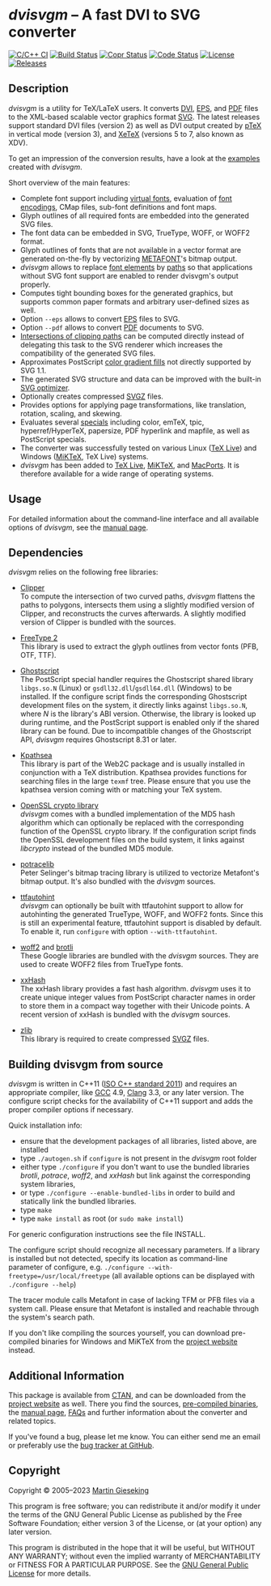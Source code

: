 _dvisvgm_ &ndash; A fast DVI to SVG converter
=============================================
[![C/C++ CI](https://github.com/mgieseki/dvisvgm/actions/workflows/c-cpp.yml/badge.svg)](https://github.com/mgieseki/dvisvgm/actions/workflows/c-cpp.yml)
[![Build Status](https://ci.appveyor.com/api/projects/status/0rbkw88js1on4g2u/branch/master?svg=true)](https://ci.appveyor.com/project/mgieseki/dvisvgm/branch/master)
[![Copr Status](https://copr.fedorainfracloud.org/coprs/mgieseki/dvisvgm/package/dvisvgm/status_image/last_build.png)](https://copr.fedorainfracloud.org/coprs/mgieseki/dvisvgm/package/dvisvgm)
[![Code Status](https://scan.coverity.com/projects/1099/badge.svg)](https://scan.coverity.com/projects/1099)
[![License](https://img.shields.io/:license-GPL%20v3+-blue.svg)](https://www.gnu.org/licenses/gpl-3.0.en.html)
[![Releases](https://img.shields.io/github/release/mgieseki/dvisvgm.svg)](https://github.com/mgieseki/dvisvgm/releases)

Description
-----------

_dvisvgm_ is a utility for TeX/LaTeX users. It converts
[DVI](https://en.wikipedia.org/wiki/Device_independent_file_format),
[EPS](https://en.wikipedia.org/wiki/Encapsulated_PostScript), and
[PDF](https://en.wikipedia.org/wiki/PDF) files to the
XML-based scalable vector graphics format [SVG](https://www.w3.org/TR/SVG).
The latest releases support standard DVI files (version 2) as well as DVI output
created by [pTeX](http://www.ascii.co.jp/pb/ptex) in vertical mode (version 3),
and [XeTeX](http://scripts.sil.org/xetex) (versions 5 to 7, also known as XDV).

To get an impression of the conversion results, have a look at the
[examples](https://dvisvgm.de/Examples) created with _dvisvgm_.

Short overview of the main features:

* Complete font support including [virtual fonts](http://www.tex.ac.uk/cgi-bin/texfaq2html?label=virtualfonts), evaluation of [font encodings](http://www.tex.ac.uk/cgi-bin/texfaq2html?label=whatenc), CMap files, sub-font definitions and font maps.
* Glyph outlines of all required fonts are embedded into the generated SVG files.
* The font data can be embedded in SVG, TrueType, WOFF, or WOFF2 format.
* Glyph outlines of fonts that are not available in a vector format are generated on-the-fly by vectorizing [METAFONT](https://en.wikipedia.org/wiki/Metafont)'s bitmap output.
* _dvisvgm_ allows to replace [font elements](https://www.w3.org/TR/SVG/fonts.html) by [paths](https://www.w3.org/TR/SVG/paths.html) so that applications without SVG font support are enabled to render dvisvgm's output properly.
* Computes tight bounding boxes for the generated graphics, but supports common paper formats and arbitrary user-defined sizes as well.
* Option `--eps` allows to convert [EPS](https://en.wikipedia.org/wiki/Encapsulated_PostScript) files to SVG.
* Option `--pdf` allows to convert [PDF](https://en.wikipedia.org/wiki/PDF) documents to SVG.
* [Intersections of clipping paths](https://dvisvgm.de/Clipping) can be computed directly instead of delegating this task to the SVG renderer which increases the compatibility of the generated SVG files.
* Approximates PostScript [color gradient fills](https://dvisvgm.de/Gradients) not directly supported by SVG 1.1.
* The generated SVG structure and data can be improved with the built-in [SVG optimizer](https://dvisvgm.de/Manpage/#opt-optimize).
* Optionally creates compressed [SVGZ](https://en.wikipedia.org/wiki/Scalable_Vector_Graphics#Compression) files.
* Provides options for applying page transformations, like translation, rotation, scaling, and skewing.
* Evaluates several [specials](http://www.tex.ac.uk/cgi-bin/texfaq2html?label=specials) including color, emTeX, tpic, hyperref/HyperTeX, papersize, PDF hyperlink and mapfile, as well as PostScript specials.
* The converter was successfully tested on various Linux ([TeX Live](https://www.tug.org/texlive)) and Windows ([MiKTeX](https://www.miktex.org), TeX Live) systems.
* _dvisvgm_ has been added to [TeX Live](https://www.tug.org/texlive), [MiKTeX](https://www.miktex.org), and [MacPorts](https://www.macports.org). It is therefore available for a wide range of operating systems.


Usage
-----
For detailed information about the command-line interface and all available
options of _dvisvgm_, see the [manual page](https://dvisvgm.de/Manpage).


Dependencies
------------

_dvisvgm_ relies on the following free libraries:

* [Clipper](http://www.angusj.com/delphi/clipper.php)  
  To compute the intersection of two curved paths, _dvisvgm_ flattens the paths to
  polygons, intersects them using a slightly modified version of Clipper, and reconstructs
  the curves afterwards. A slightly modified version of Clipper is bundled with the sources.

* [FreeType 2](https://www.freetype.org)  
  This library is used to extract the glyph outlines from vector fonts (PFB, OTF, TTF).

* [Ghostscript](https://www.ghostscript.com)  
  The PostScript special handler requires the Ghostscript shared library `libgs.so.N` (Linux)
  or `gsdll32.dll`/`gsdll64.dll` (Windows) to be installed. If the configure script
  finds the corresponding Ghostscript development files on the system, it
  directly links against `libgs.so.N`, where _N_ is the library's ABI version.
  Otherwise, the library is looked up during runtime, and the PostScript support is
  enabled only if the shared library can be found. Due to incompatible changes of the
  Ghostscript API, _dvisvgm_ requires Ghostscript 8.31 or later.

* [Kpathsea](https://tug.org/kpathsea)  
  This library is part of the Web2C package and is usually installed in
  conjunction with a TeX distribution. Kpathsea provides functions for searching
  files in the large `texmf` tree. Please ensure that you use the kpathsea version
  coming with or matching your TeX system.

* [OpenSSL crypto library](https://www.openssl.org)  
  _dvisvgm_ comes with a bundled implementation of the MD5 hash algorithm which can optionally
  be replaced with the corresponding function of the OpenSSL crypto library. If the
  configuration script finds the OpenSSL development files on the build system, it links
  against _libcrypto_ instead of the bundled MD5 module.

* [potracelib](http://potrace.sourceforge.net)  
  Peter Selinger's bitmap tracing library is utilized to vectorize Metafont's
  bitmap output. It's also bundled with the _dvisvgm_ sources.

* [ttfautohint](https://www.freetype.org/ttfautohint)  
  _dvisvgm_ can optionally be built with ttfautohint support to allow for autohinting the
  generated TrueType, WOFF, and WOFF2 fonts. Since this is still an experimental feature,
  ttfautohint support is disabled by default. To enable it, run `configure` with option
  `--with-ttfautohint`.

* [woff2](https://github.com/google/woff2) and [brotli](https://github.com/google/brotli)  
  These Google libraries are bundled with the _dvisvgm_ sources. They are used
  to create WOFF2 files from TrueType fonts.

* [xxHash](https://github.com/Cyan4973/xxHash)  
  The xxHash library provides a fast hash algorithm. _dvisvgm_ uses it to create
  unique integer values from PostScript character names in order to store them in
  a compact way together with their Unicode points. A recent version of xxHash is
  bundled with the _dvisvgm_ sources.

* [zlib](http://www.zlib.org)  
  This library is required to create compressed [SVGZ](https://en.wikipedia.org/wiki/Scalable_Vector_Graphics#Compression) files.


Building dvisvgm from source
----------------------------

_dvisvgm_ is written in C++11 ([ISO C++ standard 2011](http://www.iso.org/iso/catalogue_detail.htm?csnumber=50372))
and requires an appropriate compiler, like [GCC](https://gcc.gnu.org) 4.9, [Clang](https://clang.llvm.org) 3.3,
or any later version. The configure script checks for the availability of C++11 support and
adds the proper compiler options if necessary.

Quick installation info:

* ensure that the development packages of all libraries, listed above, are installed
* type `./autogen.sh` if `configure` is not present in the _dvisvgm_ root folder
* either type `./configure` if you don't want to use the bundled libraries _brotli_, _potrace_, _woff2_, and _xxHash_ but link
against the corresponding system libraries,
* or type `./configure --enable-bundled-libs` in order to build and statically link the bundled libraries.
* type `make`
* type `make install` as root (or `sudo make install`)

For generic configuration instructions see the file INSTALL.

The configure script should recognize all necessary parameters.
If a library is installed but not detected, specify its location
as command-line parameter of configure, e.g.
`./configure --with-freetype=/usr/local/freetype`
(all available options can be displayed with `./configure --help`)

The tracer module calls Metafont in case of lacking TFM or PFB files
via a system call. Please ensure that Metafont is installed and
reachable through the system's search path.

If you don't like compiling the sources yourself, you can download
pre-compiled binaries for Windows and MiKTeX from the
[project website](https://dvisvgm.de) instead.


Additional Information
----------------------

This package is available from [CTAN](https://ctan.org/pkg/dvisvgm), and can be
downloaded from the [project website](https://dvisvgm.de) as well. There you find
the sources, [pre-compiled binaries](https://dvisvgm.de/Downloads), the
[manual page](https://dvisvgm.de/Manpage), [FAQs](https://dvisvgm.de/FAQ) and further
information about the converter and related topics.

If you've found a bug, please let me know. You can either send me an email or
preferably use the [bug tracker at GitHub](https://github.com/mgieseki/dvisvgm/issues).


Copyright
---------

Copyright &copy; 2005&ndash;2023 [Martin Gieseking](mailto:martin.gieseking@uos.de)

This program is free software; you can redistribute it and/or modify it under the terms
of the GNU General Public License as published by the Free Software Foundation; either
version 3 of the License, or (at your option) any later version.

This program is distributed in the hope that it will be useful, but WITHOUT ANY WARRANTY;
without even the implied warranty of MERCHANTABILITY or FITNESS FOR A PARTICULAR PURPOSE.
See the [GNU General Public License](https://www.gnu.org/licenses/gpl-3.0.en.html) for more
details.

